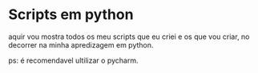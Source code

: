 # Scripts em python
 aquir vou mostra todos os meu scripts que eu criei e os que vou criar, no decorrer na minha apredizagem em python.
 
 ps: é recomendavel ultilizar o pycharm.
